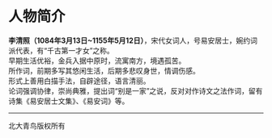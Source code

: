 <h1>人物简介</h1>
<p>
<strong>李清照（1084年3月13日~1155年5月12日）</strong>，宋代女词人，号易安居士，婉约词派代表，有“千古第一才女”之称。<br/>
早期生活优裕，金兵入据中原时，流寓南方，境遇孤苦。<br/>
所作词，前期多写其悠闲生活，后期多悲叹身世，情调伤感。<br/>
形式上善用白描手法，自辟途径，语言清丽。<br/>
论词强调协律，崇尚典雅，提出词“别是一家”之说，反对对作诗文之法作词，留有诗集《易安居士文集》、《易安词》等。<br/>
</p>
<hr/>
北大青鸟版权所有

